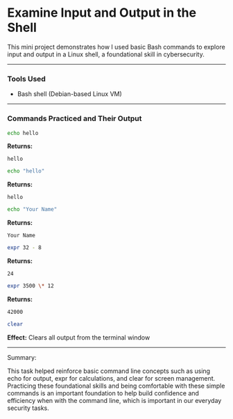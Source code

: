 # Examine Input and Output in the Shell

This mini project demonstrates how I used basic Bash commands to explore input and output in a Linux shell, a foundational skill in cybersecurity.

---

### Tools Used

- Bash shell (Debian-based Linux VM)

---

### Commands Practiced and Their Output

```bash
echo hello
```
**Returns:**
```
hello
```

```bash
echo "hello"
```
**Returns:**
```
hello
```

```bash
echo "Your Name"
```
**Returns:**
```
Your Name
```

```bash
expr 32 - 8
```
**Returns:**
```
24
```

```bash
expr 3500 \* 12
```
**Returns:**
```
42000
```

```bash
clear
```
**Effect:** Clears all output from the terminal window

---

Summary:

This task helped reinforce basic command line concepts such as using echo for output, expr for calculations, and clear for screen management. Practicing these foundational skills and being comfortable with these simple commands is an important foundation to help build confidence and efficiency when with the command line, which is important in our everyday security tasks.
